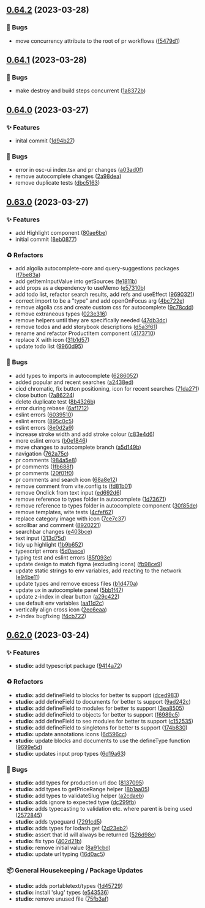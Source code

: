 ## [0.64.2](https://github.com/Open-Study-College/osc/compare/v0.64.1...v0.64.2) (2023-03-28)


### 🐛 Bugs

* move concurrency attribute to the root of pr workflows ([f5479d1](https://github.com/Open-Study-College/osc/commit/f5479d1c591161879b375b8d1e576c81a0a0154f))

## [0.64.1](https://github.com/Open-Study-College/osc/compare/v0.64.0...v0.64.1) (2023-03-28)


### 🐛 Bugs

* make destroy and build steps concurrent ([1a8372b](https://github.com/Open-Study-College/osc/commit/1a8372b1ac542148b82781dc433d295dbc53d4e0))

## [0.64.0](https://github.com/Open-Study-College/osc/compare/v0.63.0...v0.64.0) (2023-03-27)


### ✨ Features

* inital commit ([1d94b27](https://github.com/Open-Study-College/osc/commit/1d94b27d1d54561e2cc910249fa15008e304fe9f))


### 🐛 Bugs

* error in osc-ui index.tsx and pr changes ([a03ad0f](https://github.com/Open-Study-College/osc/commit/a03ad0f1b0b8e40aa1cd41ce7f60fbc5e73e6adf))
* remove autocomplete changes ([2a98dea](https://github.com/Open-Study-College/osc/commit/2a98dea206d439476e7ccad07dbad8462053374c))
* remove duplicate tests ([dbc5163](https://github.com/Open-Study-College/osc/commit/dbc51634787659f233c201a171b8753884cddf0e))

## [0.63.0](https://github.com/Open-Study-College/osc/compare/v0.62.0...v0.63.0) (2023-03-27)


### ✨ Features

* add Highlight component ([80ae6be](https://github.com/Open-Study-College/osc/commit/80ae6be894a7a3173cef2fcfaa2aadc044f5bd2f))
* initial commit ([8eb0877](https://github.com/Open-Study-College/osc/commit/8eb08776f808964b5f2de1f5f1d7a432cd2a43a0))


### ♻️ Refactors

* add algolia autocomplete-core and query-suggestions packages ([f7be83a](https://github.com/Open-Study-College/osc/commit/f7be83ae250016c4955cca46c3e858063587ba24))
* add getItemInputValue into getSources ([fe1811b](https://github.com/Open-Study-College/osc/commit/fe1811b69deb832c81f00dd22010d42dcd0715a8))
* add props as a dependency to useMemo ([e57310b](https://github.com/Open-Study-College/osc/commit/e57310bacaa4af1202c03a16870ea1a9b772cb20))
* add todo list, refactor search results, add refs and useEffect ([9690321](https://github.com/Open-Study-College/osc/commit/9690321a13513811d5c2c53ece0b875e6dcf5147))
* correct import to be a "type" and add openOnFocus arg ([4bc722e](https://github.com/Open-Study-College/osc/commit/4bc722e341255b3dfed9e82e15ef17a4500f200a))
* remove algolia css and create custom css for autocomplete ([9c78cdd](https://github.com/Open-Study-College/osc/commit/9c78cddcc02a01c781b5fae7b643e887252c9108))
* remove extraneous types ([023e316](https://github.com/Open-Study-College/osc/commit/023e316d26e6ec6d1a9ff66d42a5ed9e4e215485))
* remove helpers until they are specifically needed ([47db3dc](https://github.com/Open-Study-College/osc/commit/47db3dc191a9eadd4c6c0ceb6c9dab17aa174682))
* remove todos and add storybook descriptions ([d5a3f61](https://github.com/Open-Study-College/osc/commit/d5a3f618354fd4943cdd0d7c5bcde19eb7c93a32))
* rename and refactor ProductItem component ([4173710](https://github.com/Open-Study-College/osc/commit/4173710551ce15a3800dbf8448bebd4c2934762c))
* replace X with icon ([31b1d57](https://github.com/Open-Study-College/osc/commit/31b1d570868e031254195d41f1dc2f913af46521))
* update todo list ([9960d95](https://github.com/Open-Study-College/osc/commit/9960d955a5b751fea828d78b512e0a42dc110030))


### 🐛 Bugs

* add types to imports in autocomplete ([6286052](https://github.com/Open-Study-College/osc/commit/628605264847601b940a43729a6f4f654fa01825))
* added popular and recent searches ([a2438ed](https://github.com/Open-Study-College/osc/commit/a2438eda9107ed282a0fcb3355636539a14ccb40))
* cicd chromatic, fix button positioning, icon for recent searches ([71da271](https://github.com/Open-Study-College/osc/commit/71da271ad43fcf243c562a57f57c6c68d77e9bf2))
* close button ([7a86224](https://github.com/Open-Study-College/osc/commit/7a862247e6b02dfa387f1494d2fa4c7afcd02236))
* delete duplicate test ([8b4326b](https://github.com/Open-Study-College/osc/commit/8b4326b83d9b525f123abf247b4771ec31b30306))
* error during rebase ([6af1712](https://github.com/Open-Study-College/osc/commit/6af1712e194d69351b09a4fb569e7fbd44457b6d))
* eslint errors ([6039510](https://github.com/Open-Study-College/osc/commit/60395109dddd34950d899890d93e56a92bbc6f00))
* eslint errors ([895c0c5](https://github.com/Open-Study-College/osc/commit/895c0c51e489a7c45fff3500af3d547c57124a10))
* eslint errors ([8e0d2a9](https://github.com/Open-Study-College/osc/commit/8e0d2a9eadbfc852b94787894a0c00466152cd8e))
* increase stroke width and add stroke colour ([c83e4d6](https://github.com/Open-Study-College/osc/commit/c83e4d64af0c8f03dbe908d44f062fe37d4c5e3c))
* more eslint errors ([b0e1846](https://github.com/Open-Study-College/osc/commit/b0e1846a22fbc9ff11b71610211e5af2fde62a96))
* move changes to autocomplete branch ([a5d149b](https://github.com/Open-Study-College/osc/commit/a5d149b30c4fd9223d4cc2b069bdda765050f19a))
* navigation ([762a75c](https://github.com/Open-Study-College/osc/commit/762a75c61069c6866c627f6cebb912bc7f950c22))
* pr comments ([984a5e8](https://github.com/Open-Study-College/osc/commit/984a5e85e2eb8a55854e2eab5d2c3be8a426446d))
* pr comments ([1fb688f](https://github.com/Open-Study-College/osc/commit/1fb688f4938498ca5cd65ad3f9beee73427f1c34))
* pr comments ([20f01f0](https://github.com/Open-Study-College/osc/commit/20f01f0d6abbaa168001b3e57ba5f3db5a7d1e1b))
* pr comments and search icon ([68a8e12](https://github.com/Open-Study-College/osc/commit/68a8e12e72751ed4cf0612dc05525b415bb8e2ce))
* remove comment from vite.config.ts ([fd81b01](https://github.com/Open-Study-College/osc/commit/fd81b0186c782c215ac7d99ccc6168955b7e4ad8))
* remove Onclick from text input ([ed692d6](https://github.com/Open-Study-College/osc/commit/ed692d6af8b5769f46f4ed574a3750750e4942e3))
* remove reference to types folder in autocomplete ([1d73671](https://github.com/Open-Study-College/osc/commit/1d73671c4958da4ce3a1fccf1c8d8a5fe0a003b3))
* remove reference to types folder in autocomplete component ([30f85de](https://github.com/Open-Study-College/osc/commit/30f85de82b8c9502170b36a1136f70c22e4c6830))
* remove templates, wite tests ([4cfef62](https://github.com/Open-Study-College/osc/commit/4cfef6249b972ad798fca4d7353791e80781b147))
* replace category image with icon ([7ce7c37](https://github.com/Open-Study-College/osc/commit/7ce7c370be3534dc38644390303d41db9c3b14a8))
* scrollbar and comment ([8920221](https://github.com/Open-Study-College/osc/commit/8920221b11a1f02f1797c197a3648bf01d804959))
* searchbar changes ([e403bce](https://github.com/Open-Study-College/osc/commit/e403bcea7c56c95404a014b0df426f7b503e0cf8))
* text input ([313d75d](https://github.com/Open-Study-College/osc/commit/313d75daa94dff1c0458163f25429680d51feb10))
* tidy up highlight ([1b9b652](https://github.com/Open-Study-College/osc/commit/1b9b65212b8721db10497468dcdb14282a222826))
* typescript errors ([5d0aece](https://github.com/Open-Study-College/osc/commit/5d0aecefce8f2825b0e1ed437c51615bd65b0cab))
* typing test and eslint errors ([85f093e](https://github.com/Open-Study-College/osc/commit/85f093e66d0b72905f3f8b3dccc8ac40b3c398b6))
* update design to match figma (excluding icons) ([fb98ce9](https://github.com/Open-Study-College/osc/commit/fb98ce92bf4917902cd5af84cb1bd4c87cf536e7))
* update static strings to env variables, add reacting to the network ([e94be11](https://github.com/Open-Study-College/osc/commit/e94be11895060bbbf3fc5c7377a8d2eade5c2482))
* update types and remove excess files ([b1d470a](https://github.com/Open-Study-College/osc/commit/b1d470a67be15ae92b694645525de6b2d3c706bc))
* update ux in autocomplete panel ([5bb1f47](https://github.com/Open-Study-College/osc/commit/5bb1f47cfe84b4e1e161e1cd723437aa6a16a56a))
* update z-index in clear button ([a29c422](https://github.com/Open-Study-College/osc/commit/a29c42283755a19d98f7f2d37a2949d0db404dbc))
* use default env variables ([aa11d2c](https://github.com/Open-Study-College/osc/commit/aa11d2cd8dde1def51ad7ff70c838e3e86578fa4))
* vertically align cross icon ([2ec6eaa](https://github.com/Open-Study-College/osc/commit/2ec6eaac6a91a1cac3434975615ac8bf0a1bd4bd))
* z-index bugfixing ([f4cb722](https://github.com/Open-Study-College/osc/commit/f4cb722bba07656310a6a704ab4d14822018d176))

## [0.62.0](https://github.com/Open-Study-College/osc/compare/v0.61.0...v0.62.0) (2023-03-24)


### ✨ Features

* **studio:** add typescript package ([9414a72](https://github.com/Open-Study-College/osc/commit/9414a720a1e7c09bf6a6e917e7081627d7ced2d8))


### ♻️ Refactors

* **studio:** add defineField to blocks for better ts support ([dced983](https://github.com/Open-Study-College/osc/commit/dced983d1f0d98686862a5698f71911f8302a9c5))
* **studio:** add defineField to documents for better ts support ([9ad242c](https://github.com/Open-Study-College/osc/commit/9ad242ce5b49acd57e797326d3ed2c06a1165e32))
* **studio:** add defineField to modules for better ts support ([3ea8505](https://github.com/Open-Study-College/osc/commit/3ea850541b12ec64c44493f8e5b4be21104b4434))
* **studio:** add defineField to objects for better ts support ([f6989c5](https://github.com/Open-Study-College/osc/commit/f6989c58fd0b44756a383d547b8a073cba6836c4))
* **studio:** add defineField to seo modules for better ts support ([c152535](https://github.com/Open-Study-College/osc/commit/c152535a8a70ddd2c961c3880c48029a8cc6253d))
* **studio:** add defineField to singletons for better ts support ([174b830](https://github.com/Open-Study-College/osc/commit/174b8307f4b667336b5c12c1d24b1626343d28c0))
* **studio:** update annotations icons ([6d596cc](https://github.com/Open-Study-College/osc/commit/6d596cc832fc6b1d157664223de4e9cb73a99019))
* **studio:** update blocks and documents to use the defineType function ([9699e5d](https://github.com/Open-Study-College/osc/commit/9699e5d7cef2ea3045f6e373fbf1a2a7cf2ae1b7))
* **studio:** updates input prop types ([6d19a63](https://github.com/Open-Study-College/osc/commit/6d19a635e78344bb1c31b7ae937ec46f21e67c51))


### 🐛 Bugs

* **studio:** add types for production url doc ([8137095](https://github.com/Open-Study-College/osc/commit/81370953808f1f2a505e853bb9a5301c6c17bed6))
* **studio:** add types to getPriceRange helper ([8b1aa05](https://github.com/Open-Study-College/osc/commit/8b1aa053ff9f8b503d0aeb1ec2f1e1da29a630f5))
* **studio:** add types to validateSlug helper ([a2cdaeb](https://github.com/Open-Study-College/osc/commit/a2cdaeb6f3a7741b5d08ef9f7b022f0ff1b2ae6b))
* **studio:** adds ignore to expected type ([dc299fb](https://github.com/Open-Study-College/osc/commit/dc299fba06e7b42c9c7af3845c4e27ce69adeef6))
* **studio:** adds typecasting to validation etc. where parent is being used ([2572845](https://github.com/Open-Study-College/osc/commit/2572845a41af9e4b97eaa84485b4ed9046796642))
* **studio:** adds typeguard ([7291cd5](https://github.com/Open-Study-College/osc/commit/7291cd50f327289a4702cb42b9f1f6c68c5f7a4d))
* **studio:** adds types for lodash.get ([2d23eb2](https://github.com/Open-Study-College/osc/commit/2d23eb20f2eda8cc7bda7b8a6a44d64e4ae36892))
* **studio:** assert that id will always be returned ([526d98e](https://github.com/Open-Study-College/osc/commit/526d98e283b16af8913504e0d23b9211187af28b))
* **studio:** fix typo ([402d21b](https://github.com/Open-Study-College/osc/commit/402d21b7bfd45cbe25ac8407940352c37c2619aa))
* **studio:** remove initial value ([8a91cbd](https://github.com/Open-Study-College/osc/commit/8a91cbd1982b08261c066e311d239a2a2115d343))
* **studio:** update url typing ([16d0ac5](https://github.com/Open-Study-College/osc/commit/16d0ac563782027ce0279f584dade8990357ff91))


### 📦 General Housekeeping / Package Updates

* **studio:** adds portabletext/types ([1d45729](https://github.com/Open-Study-College/osc/commit/1d457298ec2521acdfce904a784d667ab1bdc27e))
* **studio:** install 'slug' types ([e543536](https://github.com/Open-Study-College/osc/commit/e543536f28afb613dcad1f0b6743fff00f40be23))
* **studio:** remove unused file ([75fb3af](https://github.com/Open-Study-College/osc/commit/75fb3af800feef7d76b4a77c1ab9208169120c79))

